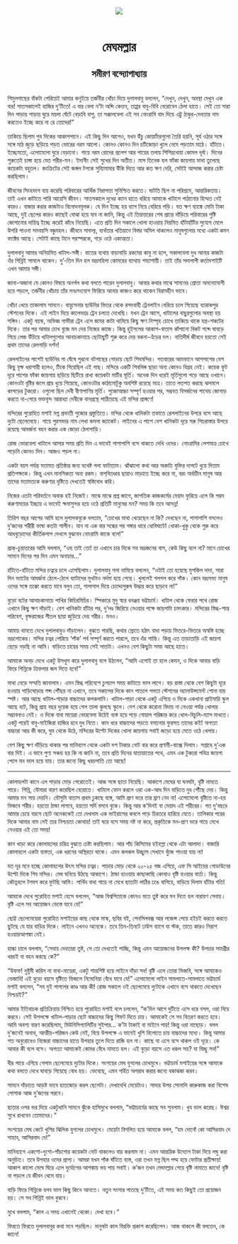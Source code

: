 <div align=center> <img src="../../metadata/images/rabibasariya/মেঘমল্লার-সমীরণ-বন্দ্যোপাধ্যায়.jpg" align="center"></div><br><h1 align=center>মেঘমল্লার</h1>
<h2 align=center>সমীরণ বন্দ্যোপাধ্যায়</h2><br>শিমুলগাছের বাঁকটা পেরিয়েই আমার কনুইয়ে তর্জনীর খোঁচা দিয়ে দুলালবাবু বললেন, “দেখুন, দেখুন, অবস্থা দেখুন এক বার! সাতসকালেই হাজির দু’টিতে! এ বার বেলা ন’টা অব্দি কেত্তন, তাপ্পর বাবু-বিবি বেরোবেন ঠেলা হাতে। সেই তো সারা দিন পাড়ায় পাড়ায় ঘুরে ময়লা ঘেঁটে বেড়াবি বাপু, তা সক্কালবেলা এই সব নোংরামি বাদ দিয়ে এট্টু ঠাকুর-দেবতার নাম করতেও ইচ্ছে করে না রে তোদের!”

তাকিয়ে ছিলাম পুব দিকের আকাশপানে। এই কিছু দিন আগেও, যখন উঁচু কোয়ার্টারগুলো তৈরি হয়নি, সূর্য ওঠার সঙ্গে সঙ্গে মাঠ জুড়ে ছড়িয়ে পড়ত ভোরের নরম আলো। কোনও কোনও দিন চটিজোড়া খুলে নেমে পড়তাম মাঠে। হাঁটতে। ইচ্ছেমতো, এলোমেলো ঘুরে বেড়ানো। গায়ে নরম রোদের প্রলেপ আর পায়ের তলায় শিশিরধোয়া কোমল দূর্বা। দিনের শুরুতেই চাঙ্গা হয়ে যেত শরীর-মন। ইদানীং সেই সুখের দিন অতীত। মাস তিনেক হল ফাঁকা জায়গায় মাথা তুলেছে কয়েকটা বহুতল। কংক্রিটের সেই জঙ্গল টপকে সুয্যিমামার উঁকি দিতে আর কত ক্ষণ দেরি, সেটাই আন্দাজ করার চেষ্টা করছিলাম। 

জীবনের সিংহভাগ ব্যয় করেছি পরিবারের আর্থিক নিরাপত্তা সুনিশ্চিত করতে। ঘাটতি ছিল না পরিশ্রমে, আন্তরিকতায়। তাই এখন কাটাতে পারি আয়েসি জীবন। সাতসকালে দুধের ক্যান হাতে ধরিয়ে আমাকে খাটালে পাঠানোর হিম্মত নেই কারও। বাজার করার কাজটাও বিনোদনমূলক। যে দিন ইচ্ছে হয় ব্যাগ নিয়ে বেরিয়ে পড়ি। যত ক্ষণ ব্যাঙ্কে মোটা টাকা আছে, দুই ছেলের কারও কাছেই বোঝা হয়ে যাব না জানি, কিন্তু এই তিয়াত্তরের শেষ প্রান্তে দাঁড়িয়ে পরিবারের পুষ্টি জোগানোর দায়িত্ব ইচ্ছে করেই কাঁধে নিয়েছি। এতে প্রতি দিন সকালে খোলা হাওয়ায় নিয়মিত হাঁটাহাঁটির সুযোগ মেলে উপরি পাওনা সমবয়সি বন্ধুমহল। জীবনে সাফল্য, ব্যর্থতার খতিয়ানে বিস্তর অমিল থাকলেও মানুষগুলোর মধ্যে একটা কমন ফ্যাক্টর আছে। সেটাই কাছে টানে পরস্পরকে, গড়ে ওঠে একাত্মতা।

দুলালবাবু আমার অনিয়মিত খাটাল-সঙ্গী। বাতের ব্যথায় বাড়াবাড়ি রকমের কাবু না হলে, সকালবেলা দুধ আনার কাজটা ওঁর গিন্নিই সামলে থাকেন। দু’-তিন দিন হল ভদ্রমহিলা কোমরের ব্যাথায় শয্যাশায়ী। তাই তাঁর সদালাপী কর্তামশাইটি এখন আমার সঙ্গী।

জানা-অজানা যে কোনও বিষয়ে অনর্গল কথা বলতে পারেন দুলালবাবু। আবার কথার মাঝে সামনের শ্রোতা অমনোযোগী হয়ে পড়লে, তর্জনীর খোঁচায় তাঁর মনঃসংযোগ ফিরিয়ে আনার কাজও করে থাকেন বিরামহীন ভাবে।

খোঁচা খেয়ে তাকালাম সামনে। বায়ুসেনার ছাউনির ভিতর থেকে রসদবাহী ট্রেনলাইন বেরিয়ে চলে গিয়েছে ব্যারাকপুর স্টেশনের দিকে। এই লাইন দিয়ে কালেভদ্রে ট্রেন চলতে দেখেছি। যখন ট্রেন আসে, খাটালের বাছুরগুলোর অবস্থা হয় সঙ্গিন। একটু বয়স্ক, অভিজ্ঞ গাভীরা ট্রেন এলে জাবর কাটা থামিয়ে কিছু ক্ষণ নিস্পৃহ চোখে তাকিয়ে থাকে যন্ত্র-শকটের দিকে। তার পর আবার চোখ বুজে মন দেয় নিজের কাজে। কিন্তু হুইসলের আকাশ-বাতাস কাঁপানো বিকট শব্দে ঘাবড়ে গিয়ে লেজ উঁচিয়ে খাটালগুলোর আনাচকানাচে ছোটাছুটি শুরু করে দেয় বকনা-এঁড়ের দল। নাতিদীর্ঘ জীবনে হয়তো সেই প্রথম তাদের রেলগাড়ি দর্শন!

রেললাইনের পাশেই ছাউনির গা ঘেঁষে পুরনো বটগাছের গোড়ায় ছোট শিবমন্দির। গতবারের আমফানে আশপাশের বেশ কিছু বৃক্ষ ধরাশায়ী হলেও, টিকে গিয়েছিল এই গাছ। মন্দিরে একটি শিবলিঙ্গ ছাড়া অন্য কোনও বিগ্রহ নেই। কয়েক ফুট দূরে পাশের ফাঁকা জায়গায় ছড়িয়ে ছিটিয়ে রাখা কয়েকটা মাটির মূর্তি। অনেক দিন ধরেই মূর্তিগুলো পড়ে আছে ওখানে। কোনওটা বৃষ্টির জলে প্রায় ধুয়ে গিয়েছে, কোনওটার কাঠামোটুকু অবশিষ্ট রয়েছে মাত্র। তাতে লতপত করছে ঝলমলে কাপড়ের টুকরো। ওগুলো ছিল দেবী বীণাপাণির মূর্তি। পুজোআচ্চা সম্পূর্ণ হওয়ার পর, সম্ভবত বিসর্জনের পাথেয় জোগাড় করতে না-পেরে ভক্তবৃন্দ আরাধ্যা দেবীকে বানপ্রস্থে পাঠিয়েছে এই মন্দির প্রাঙ্গণে!

মন্দিরের পুরোহিত মশাই মগ্ন প্রভাতী পুজোর প্রস্তুতিতে। মন্দির থেকে খানিকটা তফাতে রেললাইনের উপরে বসে আছে দুটো ছেলেমেয়ে। গায়ে পুরসভার নাম লেখা কমলা জ্যাকেট। লাইনের এ পাশে বেশ খানিকটা দূরে সরু পিচরাস্তার উপরে রয়েছে আবর্জনা বহন করার এক জোড়া ঠেলাগাড়ি।

রোজ ভোরবেলা খাটালে আসার সময় প্রতি দিন এ ভাবেই পাশাপাশি বসে থাকতে দেখি ওদের। নোংরামির লেশমাত্র চোখে পড়েনি কোনও দিন। আজও পড়ল না।

একটা বয়স পর্যন্ত মতামত প্রতিষ্ঠার জন্য যথেষ্ট গলা ফাটাতাম। ঝাঁঝালো কথা আর অকাট্য যুক্তির দাপটে ধুয়ে দিতাম প্রতিপক্ষকে। কিন্তু এখন মানসিকতা অন্য রকম। বাগ্‌বিতণ্ডার ছায়াও মাড়াতে ইচ্ছে করে না, বরং অর্বাচীন মানুষ আর তাদের মতামতকে করুণার দৃষ্টিতে দেখতেই স্বস্তিবোধ করি।  

নিজের এতটা পরিবর্তনে অবাক হই নিজেই। মাঝে মাঝে প্রশ্ন জাগে, জাগতিক কাজকর্মের মেয়াদ ফুরিয়ে এলে কি পরম করুণাময়ের ইচ্ছায় এ ভাবেই ক্ষমাসুন্দর হয়ে ওঠে প্রতিটি মানুষের মন? সময় কি তবে আসন্ন!

তিরিশ বছর আগের আমি হলে দুলালবাবুকে বলতাম, “চোখের মাথা খেয়েছেন না কি? দেখছেন না, পাশাপাশি বসলেও দু’জনের শরীরী ভাষা কতটা শালীন। যান না এক বার সন্ধের পর গঙ্গার ধারে ধোবিঘাটে! খোকা-খুকু থেকে শুরু করে আধবুড়োদের কীর্তিকলাপ দেখলে বুঝবেন নোংরামি কাকে বলে!” 

প্রাক্‌-চুয়াত্তরের আমি বললাম, “ওহ তাই তো! তা এখানে চার দিকে সব ভদ্রজনের বাস, কেউ কিছু বলে না? মানে চোখের সামনে দিনের পর দিন এমন অনাচার...”

হাঁটতে-হাঁটতে মন্দির চত্বরে চলে এসেছিলাম। দুলালবাবু গলা নামিয়ে বললেন, “ওটাই তো হয়েছে মুশকিল দাদা, সারা দিন ভ্যাটের আবর্জনা ঠেলে-ঠেলে ব্যাটাদের মুখটাও নর্দমা হয়ে গেছে। খুললেই গলগল করে পাঁক। কোন ভদ্রসভ্য মানুষ ওদের সঙ্গে তক্কো করতে যাবে বলুন তো, গালাগাল দিয়ে চোদ্দোপুরুষ উদ্ধার করে ছাড়বে না!”

বুড়ো বটের আনাচকানাচে পাখির কিচিরমিচির। স্পিকারে মৃদু স্বরে ধনঞ্জয় ভট্টাচার্য। খাটাল থেকে ফেরার পথে রোজ এখানে কিছু ক্ষণ দাঁড়াই। বেশ খানিকটা হাঁটার পর, দু’দণ্ড জিরিয়ে নেওয়ার পক্ষে জায়গাটা চমৎকার। মন্দিরের স্নিগ্ধ-শান্ত পরিবেশ, বৃক্ষরাজের শীতল ছায়া জুড়িয়ে দেয় শরীর। মনও।

আমায় থামতে দেখে দুলালবাবুও দাঁড়ালেন। বুঝতে পারছি, কথার স্রোতে হঠাৎ বাধা পড়ায় ভিতরে-ভিতরে অস্বস্তি হচ্ছে ভদ্রলোকের। মন্দির চত্বর পেরিয়ে ‘পাঁক’ পর্ব সম্পূর্ণ করতে পারলে, তবে ওঁর শান্তি। কিন্তু এত তাড়াতাড়ি এই জায়গা ছেড়ে নড়ছি না আমি। বাড়িতে চায়ের সময় সেই সাতটা। এখনও বেশ কিছুটা সময় আছে হাতে। 

আমাকে অনড় দেখে একটু উসখুস করে দুলালবাবু বলে উঠলেন, “আমি এগোই তা হলে কেমন, ও দিকে আবার বাড়ি ফিরে গিন্নিকে ত্রিফলার জল দিতে হবে!” 

মাথা নেড়ে সম্মতি জানালাম। এমন স্নিগ্ধ পরিবেশে চুপচাপ সময় কাটাতে ভাল লাগে। বড় রাস্তা থেকে বেশ কিছুটা দূরে হওয়ায় গাড়িঘোড়ার শব্দ পৌঁছয় না এখানে, তবে সকালের দিকে কান পাতলে পলতা স্টেশনের অ্যানাউন্সমেন্ট শোনা যায় স্পষ্ট। আর আছে খাটাল-পাড়ার বাচ্চাদের কলকলানি। খাটাল-পাড়া থেকে একটু এগিয়ে ও দিকে একখানা প্রাইমারি স্কুল আছে বটে, কিন্তু প্রায় বছর দুয়েক হয়ে গেল তালা ঝুলছে স্কুলে। দেশ থেকে করোনা বিদায় না নেওয়া পর্যন্ত খোলার সম্ভাবনাও নেই। ও দিকে বাবা মায়েরা ভোরবেলা উঠেই ব্যস্ত হয়ে পড়ে গোয়াল পরিষ্কার করে খোল-বিচুলি-ম্যাস মাখতে। একটু পরেই বাবু-মাইজিরা হাজির হবে দুধ নিতে। কান ধরে বাচ্চাদের পড়তে বসানোর ফুরসত তাদের কই! অগত্যা বাচ্চারা আর কী করে, ঘুম থেকে উঠে, মন্দিরের উল্টো দিকের খোলা জায়গায় সবাই জড়ো হয়ে মেতে ওঠে খেলায়।

বেশ কিছু ক্ষণ দাঁড়িয়ে থাকার পর মানিব্যাগ থেকে একটা দশ টাকার নোট বার করে প্রণামী-বাক্সে দিলাম। সপ্তাহে দু’এক বার দিই। এ ভাবে পুণ্য সঞ্চয় হয় কি না জানি না, তবে প্রতি দিনের যাতায়াতের পথে, এমন এক টুকরো পবিত্র জায়গা পেলে মন ভাল হয়ে যায়। তার জন্যে কিছু খরচপাতি তো আছে!

*****

কোলাহলটা কানে এল পাড়ার মোড় পেরোতেই। আজ সঙ্গে ছাতা নিয়েছি। আকাশে মেঘের যা ঘনঘটা, বৃষ্টি নামতে পারে। গিন্নি, বৌমারা বারণ করেছিল বেরোতে। খাটালে ফোন করলে ওরা এক-আধ দিন বাড়িতে দুধ পৌঁছে দেয়। কিন্তু আমার মন সায় দেয়নি। মৌসুমি বাতাস প্রথম ঢুকছে বঙ্গে, আমি প্রাণ ভরে তার ঘ্রাণ নেব না! এলোমেলো বৃষ্টিতে না-হয় ভিজবে শরীর। হয়তো ঠান্ডা লাগবে, হয়তো সর্দি বসবে বুকে। কিন্তু আর ক’দিনই বা মেয়াদ এই শরীরের। গত দু’বছরে আমার চেয়ে বয়সে ছোট অনেককেই তো দেখলাম এক ভাইরাসের কবলে পড়ে চিরতরে হারিয়ে যেতে। তালিকার পরের দিকে আমার নাম নেই তার নিশ্চয়তা কোথায়! তাই ঘরে বসে সময় নষ্ট না করে, প্রকৃতিকে মন-প্রাণ ভরে গায়ে মেখে নেওয়ার এই তো সময়!

কান খাড়া করে কোলাহলের চরিত্র বুঝতে চেষ্টা করছিলাম। আর পাঁচ কিসিমের হইহল্লা থেকে এটা আলাদা। বাজারি কোলাহলে একটা ব্যস্ততা, এক ধরনের অস্থিরতা থাকে। এমন কলকল উচ্ছ্বাস সেখানে খুঁজে পাওয়া যায় না! 

যত দূর মনে হচ্ছে কোলাহলের উৎস মন্দির চত্বর। পাড়ার মোড় থেকে ২০-২৫ গজ এগিয়ে, এফ সি আইয়ের গোডাউনের উল্টো দিকে শিব মন্দির। মেঘ ঘনিয়ে উঠছে আকাশে। ঠান্ডা হাওয়ায় কাছাকাছি কোথাও বৃষ্টি হওয়ার বার্তা। কিন্তু কৌতূহলে টগবগ করে ফুটছি আমি। পার্থিব বাধা গায়ে না মেখে ছাতাটা লাঠির ঢঙে বাগিয়ে, বাড়িয়ে দিলাম হাঁটার গতি!

আমাকে দেখে পুরোহিত মশাই হেসে বললেন, “আজ বিশ্বপিতাকে কোনও মতে তুষ্ট করে মন দিতে হল নারায়ণ সেবায়। বৃষ্টি এলে সব আয়োজন ভেস্তে যাবে যে!”

ছোট্ট ছেলেমেয়েরা পুরোহিত মশাইয়ের কাছ থেকে মাস্ক, ছবির বই, পেনসিলবক্স আর লজেন্স পেয়ে হইচই করতে করতে ছুটছে যে যার বাড়ির দিকে। লাইনে এখনও অনেকে। তবে তিন-তিনটে ঢাউস ব্যাগে যা স্টক, তাতে কারও নিরাশ হওয়ারআশঙ্কা নেই। 

হাল্কা চালে বললাম, “সেবায় দেবতারা তুষ্ট, সে তো দেখতেই পাচ্ছি, কিন্তু এমন আয়োজনের উপলক্ষ কী? উপচার সামগ্রীর খরচই বা বহন করছে কে?”

“উফফ! দুষ্টুমী করিস না বাবা-মায়েরা, একটু শান্তশিষ্ট হয়ে লাইনে দাঁড়া সব! বৃষ্টি এলে তোরা ভিজবি, সঙ্গে আমাকেও ভেজাবি! এই বুড়ো বয়সে বৃষ্টিতে ভিজলে নিমোনিয়া বেঁধে যাবে যে!” এলোমেলো লাইন সামলাতে-সামলাতে ভট্টাচার্য মশাই বললেন, “সব দুই পাগলের কাণ্ড আর কী! রোজ সকালে ওই ছেলেমেয়ে দুটোকে এখানে বসে থাকতে দেখেছেন নিশ্চয়ই?”

আমার ইতিবাচক প্রতিক্রিয়ায় নিশ্চিত হয়ে পুরোহিত মশাই বলে চললেন, “ক’দিন আগে দুটিতে এসে ধরে বসল, ওরা বিয়ে করবে। সেই উপলক্ষে খাটাল-পাড়ার ছোট বাচ্চাদের কিছু গিফট দিতে চায়। আমাকেই সে সব বিতরণ করতে হবে। আমি অবশ্য বারণ করেছিলাম, মিউনিসিপ্যালিটির সুইপার... ক’টা টাকাই বা মাইনে পায়! কিন্তু ওরা নাছোড়। বলল দু’জনেই অনাথ, আত্মীয়-পরিজন কেউ নেই, বিয়ে উপলক্ষে এ ভাবেই খুশি বিলোতে চায় বাচ্চাদের মধ্যে। কিন্তু আমার শত অনুরোধেও নিজেরা বাচ্চাদের হাতে উপহার তুলে দিতে রাজি হল না। কাছে না এসে বসে থাকল ওই দূরে। কে আবার কী বলে বসে। অগত্যা আমাকেই কোমর বেঁধে নামতে হল। এই বুড়ো বয়সে এত ধকল সয়? যা বিচ্ছু সব!” 

ধীর পায়ে এগিয়ে গেলাম ছেলেমেয়ে দুটোর দিকে। সংশয়ের মেঘ যুগলের চোখমুখে। ভট্টাচার্য মশাইয়ের সঙ্গে আমাকে কথা বলতে দেখে ঘাবড়ে গিয়েছে বোধ হয়। ভেবেছে, এমন গর্হিত অপরাধ করার জন্যে বকাঝকা করব।

সামনে দাঁড়াতে আড়ষ্ট ভাবে হাতজোড় করল ছেলেটা। দেখাদেখি মেয়েটাও। সাদার উপর সোনালি কারুকাজ করা বিশেষ পোশাক আজ দু’জনের পরনে। 

ছাতার ওপর ভর দিয়ে একটুখানি সামনে ঝুঁকে হাসিমুখে বললাম, “ভট্টাচার্যের কাছে সব শুনলাম। খুব ভাল করেছ। ঈশ্বর সুখে রাখবেন তোমাদের।” 

সংশয়ের মেঘ কেটে খুশির ঝিলিক যুগলের চোখমুখে। মেয়েটা বিগলিত হয়ে আমাকে বলল, “হম দোনোঁ কো আসিরবাদ দে সাহাব, আসিরবাদ দে!”

মানিব্যাগে একশো-দুশো-পাঁচশোর কয়েকটা নোট থাকলেও বার করলাম না। এমন আন্তরিক উদ্যোগ টাকা দিয়ে লঘু করা অনুচিত। তবে উপহার ওদের প্রাপ্য। আমরা যখন পাঁক ঘাঁটতে ব্যস্ত, ওরা তখন মগ্ন ছিল পদ্ম হয়ে ফোটার প্রতীক্ষায়! আকাশ কালো মেঘে ঘিরে এলে দুর্যোগের আশঙ্কায় ভয় পায় সবাই। ক’জন তখন মেঘমল্লার গেয়ে বৃষ্টি নামাতে জানে! বৃষ্টি না পড়লে যে জীবন থেমে যায়।  

বাড়ি ফিরে গিন্নিকে বলব ভাল কিছু কিনে আনতে। নতুন সংসার পাতছে দু’টিতে, এই সময় কত কিছুই তো প্রয়োজন হয়। সে সব গিন্নিই ভাল বুঝবে।

মুখে বললাম, “কাল এ সময় এখানেই থেকো। দেখা হবে।”

ফিরতে ফিরতে দুলালবাবুর কথা মনে পড়ছিল। মানুষটা কাল বিরক্তি প্রকাশ করেছিলেন। আজ থাকলে কী বলতেন, কে জানে!